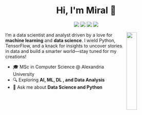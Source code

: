 <h1 align="center">Hi, I'm Miral 👋</h1>

<p align="center">
  <a href="https://linkedin.com/in/miral-elnakib"><img src="https://img.shields.io/badge/linkedin-%230177B5?style=flat&logo=linkedin&logoColor=white"/></a>
  <a href="mailto:miralehnakib7@gmail.com"><img src="https://img.shields.io/badge/email-%23D14836?style=flat&logo=gmail&logoColor=white"/></a>
  <a href="https://instagram.com/[your-instagram-handle]"><img src="https://img.shields.io/badge/instagram-%23E4415F?style=flat&logo=instagram&logoColor=white"/></a>
  <a href="https://facebook.com/[your-facebook-handle]"><img src="https://img.shields.io/badge/facebook-%231877F2?style=flat&logo=facebook&logoColor=white"/></a>
</p>

<img src="https://github.com/miralehnakib7/miralehnakib7/blob/main/profile-img.png" align="right" width="25%"/>

I’m a data scientist and analyst driven by a love for **machine learning** and **data science**. I wield Python, TensorFlow, and a knack for insights to uncover stories in data and build a smarter world—stay tuned for my creations!

- 🎓 MSc in Computer Science @ Alexandria University
- 🔍 Exploring **AI, ML, DL , and Data Analysis**
- 💬 Ask me about **Data Science and Python**
